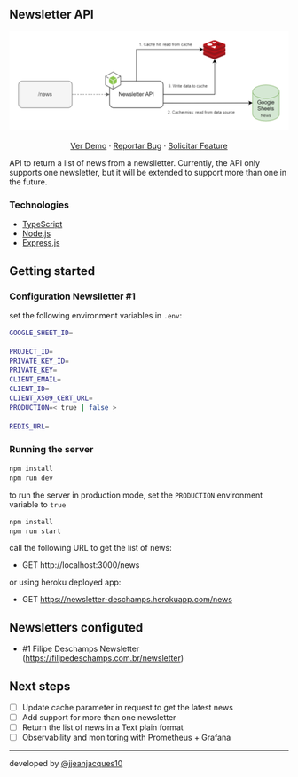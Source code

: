 ## Newsletter API

<p align="center">
    <img src="./files/diagram-jjeanjacques10.png">
    <br />
    <br />
    <a href="https://newsletter-deschamps.herokuapp.com/news">Ver Demo</a>
    ·
    <a href="https://github.com/jjeanjacques10/newsletter-api/issues">Reportar Bug</a>
    ·
    <a href="https://github.com/jjeanjacques10/newsletter-api/issues">Solicitar Feature</a>
</p>


API to return a list of news from a newslletter. Currently, the API only supports one newsletter, but it will be extended to support more than one in the future.

### Technologies

* [TypeScript](https://www.typescriptlang.org/)
* [Node.js](https://nodejs.org/)
* [Express.js](https://expressjs.com/)


## Getting started

### Configuration Newslletter #1

set the following environment variables in `.env`:

``` bash
GOOGLE_SHEET_ID=

PROJECT_ID=
PRIVATE_KEY_ID=
PRIVATE_KEY=
CLIENT_EMAIL=
CLIENT_ID=
CLIENT_X509_CERT_URL=
PRODUCTION=< true | false >

REDIS_URL=
```

### Running the server

``` bash
npm install
npm run dev
```

to run the server in production mode, set the `PRODUCTION` environment variable to `true`

``` bash
npm install
npm run start
```

call the following URL to get the list of news:

- GET http://localhost:3000/news

or using heroku deployed app:

- GET https://newsletter-deschamps.herokuapp.com/news


## Newsletters configuted

- #1 Filipe Deschamps Newsletter (https://filipedeschamps.com.br/newsletter)

## Next steps

- [ ] Update cache parameter in request to get the latest news
- [ ] Add support for more than one newsletter
- [ ] Return the list of news in a Text plain format
- [ ] Observability and monitoring with Prometheus + Grafana

---
developed by [@jjeanjacques10](https://github.com/jjeanjacques10)